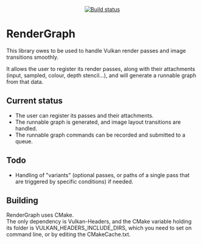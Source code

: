 <p align="center">
  <a href="https://github.com/DragonJoker/RenderGraph/actions?query=workflow%3ABuild+event%3Apush"><img alt="Build status" src="https://github.com/DragonJoker/RenderGraph/workflows/Build/badge.svg?event=push"></a>
</p>


# RenderGraph

This library owes to be used to handle Vulkan render passes and image transitions smoothly.

It allows the user to register its render passes, along with their attachments (input, sampled, colour, depth stencil...), and will generate a runnable graph from that data.

## Current status

- The user can register its passes and their attachments.  
- The runnable graph is generated, and image layout transitions are handled.  
- The runnable graph commands can be recorded and submitted to a queue.

## Todo

- Handling of "variants" (optional passes, or paths of a single pass that are triggered by specific conditions) if needed.  

## Building

RenderGraph uses CMake.  
The only dependency is Vulkan-Headers, and the CMake variable holding its folder is VULKAN_HEADERS_INCLUDE_DIRS, which you need to set on command line, or by editing the CMakeCache.txt.  
